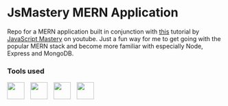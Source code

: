 # JsMastery MERN Application

Repo for a MERN application built in conjunction with [this](https://www.youtube.com/watch?v=VsUzmlZfYNg) tutorial by [JavaScript Mastery](https://www.youtube.com/@javascriptmastery) on youtube. Just a fun way for me to get going with the popular MERN stack and become more familiar with especially Node, Express and MongoDB.

### Tools used
<a href="https://www.mongodb.com"><img width=40px style='padding-right:10px;' src="https://cdn.jsdelivr.net/gh/devicons/devicon/icons/mongodb/mongodb-original.svg" /></a>
<a href="https://expressjs.com"><img width=40px style='padding-right:10px;' src="ttps://cdn.jsdelivr.net/gh/devicons/devicon/icons/express/express-original.svg" /></a>
<a href="https://reactjs.org"><img width=40px style='padding-right:10px;' src="https://cdn.jsdelivr.net/gh/devicons/devicon/icons/react/react-original.svg" /></a>
<a href="https://nodejs.org/en/"><img width=40px style='padding-right:10px;' src="https://cdn.jsdelivr.net/gh/devicons/devicon/icons/react/react-original.svg" /></a>
